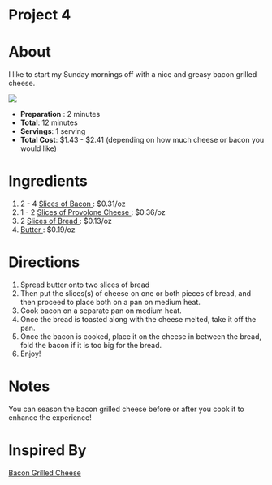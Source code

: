 <h1>Project 4</h2>

<!DOCTYPE html>
<html lang="en">
<head>
    <meta charset="UTF-8">
    <meta name="viewport" content="width=device-width, initial-scale=1.0">
    <meta http-equiv="X-UA-Compatible" content="ie=edge">
    <link rel="stylesheet" href="style.css" />
    <title>Project 4</title>
</head>
<body>
    <h1>About</h1>
    <p>I like to start my Sunday mornings off with a nice and greasy bacon grilled cheese.</p> 
    <img src="https://images-gmi-pmc.edge-generalmills.com/89db2ad4-3bee-4c51-ac17-b9e75811cb46.jpg">
    <ul><li><strong>Preparation</strong> : 2 minutes</li>
        <li><strong>Total</strong>: 12 minutes</li>
        <li><strong>Servings</strong>: 1 serving</li>
        <li><strong>Total Cost</strong>: $1.43 - $2.41 (depending on how much cheese or bacon you would like)</li>
     </ul>
     <h1>Ingredients</h1>
     <ol>
    <li>2 - 4 <a href="https://www.walmart.com/ip/Great-Value-Original-Hickory-Smoked-Bacon-12-Oz/23816525"> Slices of Bacon </a> : $0.31/oz</li>
    <li>1 - 2 <a href="https://www.walmart.com/ip/Sargento-Sliced-Provolone-Cheese-8-oz/11964919"> Slices of Provolone Cheese </a> : $0.36/oz</li> 
    <li>2 <a href="https://www.walmart.com/ip/Wonder-Classic-White-Bread-20-oz-Loaf/37858875"> Slices of Bread </a> : $0.13/oz</li>
    <li><a href="https://www.walmart.com/ip/Great-Value-Spreadable-Butter-with-Canola-Oil-15-oz/26386671"> Butter </a>  : $0.19/oz</li> 
     </ol>
     <h1>Directions</h1>
    <ol>
        <li>Spread butter onto two slices of bread</li>
        <li>Then put the slices(s) of cheese on one or both pieces of bread, and then proceed to place both on a pan on medium heat.</li>
        <li>Cook bacon on a separate pan on medium heat.</li>
        <li>Once the bread is toasted along with the cheese melted, take it off the pan.</li>
        <li>Once the bacon is cooked, place it on the cheese in between the bread, fold the bacon if it is too big for the bread.</li>
        <li>Enjoy!</li>
    </ol>
    <h1>Notes</h1>
    <p>You can season the bacon grilled cheese before or after you cook it to enhance the experience!</p>
    <h1>Inspired By</h1>
    <p><a href="https://butterwithasideofbread.com/bacon-grilled-cheese"> Bacon Grilled Cheese</a></p>
</body>
</html>
